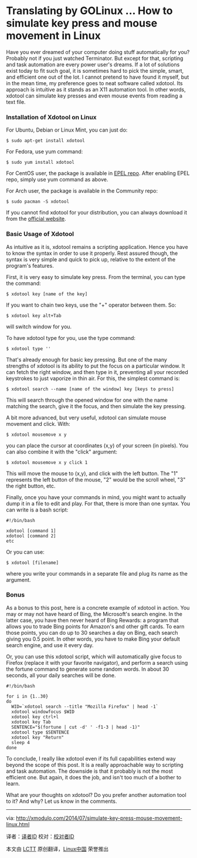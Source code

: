 Translating by GOLinux ...
How to simulate key press and mouse movement in Linux
================================================================================
Have you ever dreamed of your computer doing stuff automatically for you? Probably not if you just watched Terminator. But except for that, scripting and task automation are every power user's dreams. If a lot of solutions exist today to fit such goal, it is sometimes hard to pick the simple, smart, and efficient one out of the lot. I cannot pretend to have found it myself, but in the mean time, my preference goes to neat software called xdotool. Its approach is intuitive as it stands as an X11 automation tool. In other words, xdotool can simulate key presses and even mouse events from reading a text file.

### Installation of Xdotool on Linux ###

For Ubuntu, Debian or Linux Mint, you can just do:

    $ sudo apt-get install xdotool 

For Fedora, use yum command:

    $ sudo yum install xdotool 

For CentOS user, the package is available in [EPEL repo][1]. After enabling EPEL repo, simply use yum command as above.

For Arch user, the package is available in the Community repo:

    $ sudo pacman -S xdotool 

If you cannot find xdotool for your distribution, you can always download it from the [official website][2].

### Basic Usage of Xdotool ###

As intuitive as it is, xdotool remains a scripting application. Hence you have to know the syntax in order to use it properly. Rest assured though, the syntax is very simple and quick to pick up, relative to the extent of the program's features.

First, it is very easy to simulate key press. From the terminal, you can type the command:

    $ xdotool key [name of the key] 

If you want to chain two keys, use the "+" operator between them. So:

    $ xdotool key alt+Tab 

will switch window for you.

To have xdotool type for you, use the type command:

    $ xdotool type '' 

That's already enough for basic key pressing. But one of the many strengths of xdotool is its ability to put the focus on a particular window. It can fetch the right window, and then type in it, preventing all your recorded keystrokes to just vaporize in thin air. For this, the simplest command is:

    $ xdotool search --name [name of the window] key [keys to press]

This will search through the opened window for one with the name matching the search, give it the focus, and then simulate the key pressing.

A bit more advanced, but very useful, xdotool can simulate mouse movement and click. With:

    $ xdotool mousemove x y 

you can place the cursor at coordinates (x,y) of your screen (in pixels). You can also combine it with the "click" argument:

    $ xdotool mousemove x y click 1 

This will move the mouse to (x,y), and click with the left button. The "1" represents the left button of the mouse, "2" would be the scroll wheel, "3" the right button, etc.

Finally, once you have your commands in mind, you might want to actually dump it in a file to edit and play. For that, there is more than one syntax. You can write is a bash script:

    #!/bin/bash
    
    xdotool [command 1]
    xdotool [command 2]
    etc

Or you can use:

    $ xdotool [filename] 

where you write your commands in a separate file and plug its name as the argument.

### Bonus ###

As a bonus to this post, here is a concrete example of xdotool in action. You may or may not have heard of Bing, the Microsoft's search engine. In the latter case, you have then never heard of Bing Rewards: a program that allows you to trade Bing points for Amazon's and other gift cards. To earn those points, you can do up to 30 searches a day on Bing, each search giving you 0.5 point. In other words, you have to make Bing your default search engine, and use it every day.

Or, you can use this xdotool script, which will automatically give focus to Firefox (replace it with your favorite navigator), and perform a search using the fortune command to generate some random words. In about 30 seconds, all your daily searches will be done.

    #!/bin/bash
     
    for i in {1..30}
    do
      WID=`xdotool search --title "Mozilla Firefox" | head -1`
      xdotool windowfocus $WID
      xdotool key ctrl+l
      xdotool key Tab
      SENTENCE="$(fortune | cut -d' ' -f1-3 | head -1)"
      xdotool type $SENTENCE
      xdotool key "Return"
      sleep 4
    done

To conclude, I really like xdotool even if its full capabilities extend way beyond the scope of this post. It is a really approachable way to scripting and task automation. The downside is that it probably is not the most efficient one. But again, it does the job, and isn't too much of a bother to learn.

What are your thoughts on xdotool? Do you prefer another automation tool to it? And why? Let us know in the comments.

--------------------------------------------------------------------------------

via: http://xmodulo.com/2014/07/simulate-key-press-mouse-movement-linux.html

译者：[译者ID](https://github.com/译者ID) 校对：[校对者ID](https://github.com/校对者ID)

本文由 [LCTT](https://github.com/LCTT/TranslateProject) 原创翻译，[Linux中国](http://linux.cn/) 荣誉推出

[1]:http://xmodulo.com/2013/03/how-to-set-up-epel-repository-on-centos.html
[2]:http://www.semicomplete.com/projects/xdotool/
